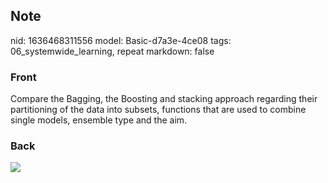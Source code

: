 ## Note
nid: 1636468311556
model: Basic-d7a3e-4ce08
tags: 06_systemwide_learning, repeat
markdown: false

### Front
Compare the Bagging, the Boosting and stacking approach regarding their partitioning of the data into subsets, functions that are used to combine single models, ensemble type and the aim.

### Back
<img src="paste-a13d0ac3a2e278138ac8691f8580e7ad9c1251c1.jpg">
